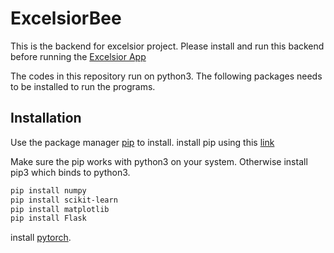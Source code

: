 # ExcelsiorBee
This is the backend for excelsior project. 
Please install and run this backend before running the [Excelsior App](https://github.com/subhasis-chand/excelsior)

The codes in this repository run on python3.
The following packages needs to be installed to run the programs.

## Installation

Use the package manager [pip](https://pip.pypa.io/en/stable/) to install.
install pip using this [link](https://linuxize.com/post/how-to-install-pip-on-ubuntu-18.04/)

Make sure the pip works with python3 on your system. Otherwise install pip3 which binds to python3.

```bash
pip install numpy
pip install scikit-learn
pip install matplotlib
pip install Flask
```

install [pytorch](https://pytorch.org/get-started/locally/).
